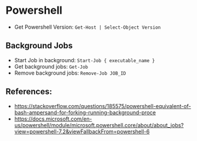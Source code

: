 # Powershell

- Get Powershell Version: `Get-Host | Select-Object Version`

## Background Jobs
- Start Job in background: `Start-Job { executable_name }`
- Get background jobs: `Get-Job`
- Remove background jobs: `Remove-Job JOB_ID`


## References:
- https://stackoverflow.com/questions/185575/powershell-equivalent-of-bash-ampersand-for-forking-running-background-proce
- https://docs.microsoft.com/en-us/powershell/module/microsoft.powershell.core/about/about_jobs?view=powershell-7.2&viewFallbackFrom=powershell-6